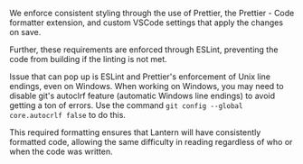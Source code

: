 We enforce consistent styling through the use of Prettier, the Prettier - Code formatter extension, and custom VSCode settings that apply the changes on save.

Further, these requirements are enforced through ESLint, preventing the code from building if the linting is not met.

Issue that can pop up is ESLint and Prettier's enforcement of Unix line endings, even on Windows. When working on Windows, you may need to disable git's autoclrf feature (automatic Windows line endings) to avoid getting a ton of errors. Use the command `git config --global core.autocrlf false` to do this.

This required formatting ensures that Lantern will have consistently formatted code, allowing the same difficulty in reading regardless of who or when the code was written.
